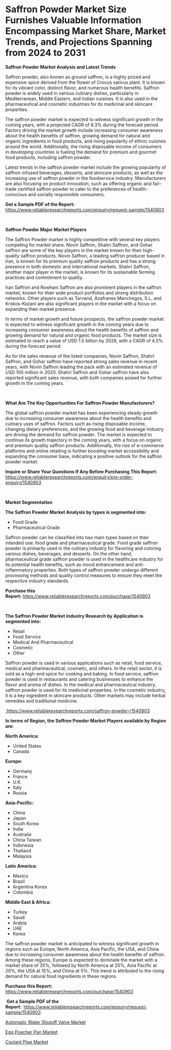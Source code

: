 <p><h1>Saffron Powder Market Size Furnishes Valuable Information Encompassing Market Share, Market Trends, and Projections Spanning from 2024 to 2031</h1></p><p><strong>Saffron Powder Market Analysis and Latest Trends</strong></p>
<p><p>Saffron powder, also known as ground saffron, is a highly prized and expensive spice derived from the flower of Crocus sativus plant. It is known for its vibrant color, distinct flavor, and numerous health benefits. Saffron powder is widely used in various culinary dishes, particularly in Mediterranean, Middle Eastern, and Indian cuisines. It is also used in the pharmaceutical and cosmetic industries for its medicinal and skincare properties.</p><p>The saffron powder market is expected to witness significant growth in the coming years, with a projected CAGR of 8.3% during the forecast period. Factors driving the market growth include increasing consumer awareness about the health benefits of saffron, growing demand for natural and organic ingredients in food products, and rising popularity of ethnic cuisines around the world. Additionally, the rising disposable income of consumers in developing countries is fueling the demand for premium and gourmet food products, including saffron powder.</p><p>Latest trends in the saffron powder market include the growing popularity of saffron-infused beverages, desserts, and skincare products, as well as the increasing use of saffron powder in the foodservice industry. Manufacturers are also focusing on product innovation, such as offering organic and fair-trade certified saffron powder to cater to the preferences of health-conscious and socially responsible consumers.</p></p>
<p><strong>Get a Sample PDF of the Report:&nbsp;</strong> <a href="https://www.reliableresearchreports.com/enquiry/request-sample/1540903">https://www.reliableresearchreports.com/enquiry/request-sample/1540903</a></p>
<p>&nbsp;</p>
<p><strong>Saffron Powder Major Market Players</strong></p>
<p><p>The Saffron Powder market is highly competitive with several key players competing for market share. Novin Saffron, Shahri Saffron, and Gohar saffron are some of the key players in the market known for their high-quality saffron products. Novin Saffron, a leading saffron producer based in Iran, is known for its premium quality saffron products and has a strong presence in both domestic and international markets. Shahri Saffron, another major player in the market, is known for its sustainable farming practices and commitment to quality.</p><p>Iran Saffron and Rowhani Saffron are also prominent players in the saffron market, known for their wide product portfolios and strong distribution networks. Other players such as Tarvand, Azafranes Manchegos, S.L, and Krokos-Kozani are also significant players in the market with a focus on expanding their market presence.</p><p>In terms of market growth and future prospects, the saffron powder market is expected to witness significant growth in the coming years due to increasing consumer awareness about the health benefits of saffron and growing demand for natural and organic food products. The market size is estimated to reach a value of USD 1.5 billion by 2026, with a CAGR of 4.5% during the forecast period.</p><p>As for the sales revenue of the listed companies, Novin Saffron, Shahri Saffron, and Gohar saffron have reported strong sales revenue in recent years, with Novin Saffron leading the pack with an estimated revenue of USD 100 million in 2020. Shahri Saffron and Gohar saffron have also reported significant sales revenue, with both companies poised for further growth in the coming years.</p></p>
<p>&nbsp;</p>
<p><strong>What Are The Key Opportunities For Saffron Powder Manufacturers?</strong></p>
<p><p>The global saffron powder market has been experiencing steady growth due to increasing consumer awareness about the health benefits and culinary uses of saffron. Factors such as rising disposable income, changing dietary preferences, and the growing food and beverage industry are driving the demand for saffron powder. The market is expected to continue its growth trajectory in the coming years, with a focus on organic and premium quality saffron products. Additionally, the rise of e-commerce platforms and online retailing is further boosting market accessibility and expanding the consumer base, indicating a positive outlook for the saffron powder market.</p></p>
<p><strong>Inquire or Share Your Questions If Any Before Purchasing This Report:</strong> <a href="https://www.reliableresearchreports.com/enquiry/pre-order-enquiry/1540903">https://www.reliableresearchreports.com/enquiry/pre-order-enquiry/1540903</a></p>
<p>&nbsp;</p>
<p><strong>Market Segmentation</strong></p>
<p><strong>The Saffron Powder Market Analysis by types is segmented into:</strong></p>
<p><ul><li>Food Grade</li><li>Pharmaceutical Grade</li></ul></p>
<p><p>Saffron powder can be classified into two main types based on their intended use: food grade and pharmaceutical grade. Food grade saffron powder is primarily used in the culinary industry for flavoring and coloring various dishes, beverages, and desserts. On the other hand, pharmaceutical grade saffron powder is used in the healthcare industry for its potential health benefits, such as mood enhancement and anti-inflammatory properties. Both types of saffron powder undergo different processing methods and quality control measures to ensure they meet the respective industry standards.</p></p>
<p><strong>Purchase this Report:&nbsp;</strong><a href="https://www.reliableresearchreports.com/purchase/1540903">https://www.reliableresearchreports.com/purchase/1540903</a></p>
<p>&nbsp;</p>
<p><strong>The Saffron Powder Market Industry Research by Application is segmented into:</strong></p>
<p><ul><li>Retail</li><li>Food Service</li><li>Medical And Pharmaceutical</li><li>Cosmetic</li><li>Other</li></ul></p>
<p><p>Saffron powder is used in various applications such as retail, food service, medical and pharmaceutical, cosmetic, and others. In the retail sector, it is sold as a high-end spice for cooking and baking. In food service, saffron powder is used in restaurants and catering businesses to enhance the flavor and aroma of dishes. In the medical and pharmaceutical industry, saffron powder is used for its medicinal properties. In the cosmetic industry, it is a key ingredient in skincare products. Other markets may include herbal remedies and traditional medicine.</p></p>
<p><a href="https://www.reliableresearchreports.com/saffron-powder-r1540903">&nbsp;https://www.reliableresearchreports.com/saffron-powder-r1540903</a></p>
<p><strong>In terms of Region, the Saffron Powder Market Players available by Region are:</strong></p>
<p>
    <p> <strong> North America: </strong>
        <ul>
            <li>United States</li>
            <li>Canada</li>
        </ul>
        </p> 
    <p> <strong> Europe: </strong>
        <ul>
            <li>Germany</li>
            <li>France</li>
            <li>U.K.</li>
            <li>Italy</li>
            <li>Russia</li>
        </ul>
        </p> 
    <p> <strong> Asia-Pacific: </strong>
        <ul>
            <li>China</li>
            <li>Japan</li>
            <li>South Korea</li>
            <li>India</li>
            <li>Australia</li>
            <li>China Taiwan</li>
            <li>Indonesia</li>
            <li>Thailand</li>
            <li>Malaysia</li>
        </ul>
        </p> 
    <p> <strong> Latin America: </strong>
        <ul>
            <li>Mexico</li>
            <li>Brazil</li>
            <li>Argentina Korea</li>
            <li>Colombia</li>
        </ul>
        </p> 
    <p> <strong> Middle East & Africa: </strong>
        <ul>
            <li>Turkey</li>
            <li>Saudi</li>
            <li>Arabia</li>
            <li>UAE</li>
            <li>Korea</li>
        </ul>
    </p>
    </p>
<p><p>The saffron powder market is anticipated to witness significant growth in regions such as Europe, North America, Asia Pacific, the USA, and China due to increasing consumer awareness about the health benefits of saffron. Among these regions, Europe is expected to dominate the market with a market share of 35%, followed by North America at 25%, Asia Pacific at 20%, the USA at 15%, and China at 5%. This trend is attributed to the rising demand for natural food ingredients in these regions.</p></p>
<p><strong>Purchase this Report: </strong><a href="https://www.reliableresearchreports.com/purchase/1540903">https://www.reliableresearchreports.com/purchase/1540903</a></p>
<p>&nbsp;<strong>Get a Sample PDF of the Report:&nbsp;&nbsp;</strong><a href="https://www.reliableresearchreports.com/enquiry/request-sample/1540903">https://www.reliableresearchreports.com/enquiry/request-sample/1540903</a></p>
<p><strong></strong></p>
<p><p><a href="https://github.com/timeliteaut/Market-Research-Report-List-3/blob/main/automatic-water-shutoff-valve-market.md">Automatic Water Shutoff Valve Market</a></p><p><a href="https://github.com/nancykennedykellievqfqt2/Market-Research-Report-List-3/blob/main/egg-poacher-pan-market.md">Egg Poacher Pan Market</a></p><p><a href="https://github.com/seekum/Market-Research-Report-List-3/blob/main/coolant-pipe-market.md">Coolant Pipe Market</a></p></p>